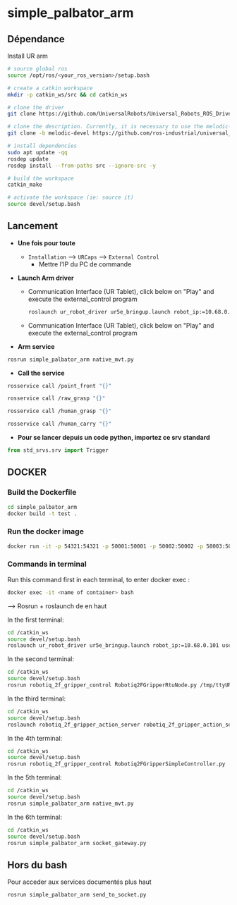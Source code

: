 # simple_palbator_arm


## Dépendance

Install UR arm

```bash
# source global ros
source /opt/ros/<your_ros_version>/setup.bash

# create a catkin workspace
mkdir -p catkin_ws/src && cd catkin_ws

# clone the driver
git clone https://github.com/UniversalRobots/Universal_Robots_ROS_Driver.git src/Universal_Robots_ROS_Driver

# clone the description. Currently, it is necessary to use the melodic-devel branch.
git clone -b melodic-devel https://github.com/ros-industrial/universal_robot.git src/universal_robot

# install dependencies
sudo apt update -qq
rosdep update
rosdep install --from-paths src --ignore-src -y

# build the workspace
catkin_make

# activate the workspace (ie: source it)
source devel/setup.bash
```


## Lancement

- **Une fois pour toute**
  - `Installation` --> `URCaps` --> `External Control` 
    - Mettre l'IP du PC de commande


- **Launch Arm driver** 
  - Communication Interface (UR Tablet), click below on "Play" and execute the external_control program
    ```bash
    roslaunch ur_robot_driver ur5e_bringup.launch robot_ip:=10.68.0.101 use_tool_communication:=true tool_voltage:=24 tool_parity:=0 tool_baud_rate:=115200 tool_stop_bits:=1 tool_rx_idle_chars:=1.5 tool_tx_idle_chars:=3.5 tool_device_name:=/tmp/ttyUR
    ```
  - Communication Interface (UR Tablet), click below on "Play" and execute the external_control program

- **Arm service** 
```bash
rosrun simple_palbator_arm native_mvt.py
```

- **Call the service** 
```bash
rosservice call /point_front "{}"
```

```bash
rosservice call /raw_grasp "{}"
```

```bash
rosservice call /human_grasp "{}"
```

```bash
rosservice call /human_carry "{}"
```

- **Pour se lancer depuis un code python, importez ce srv standard**
```python
from std_srvs.srv import Trigger
```


## DOCKER

### Build the Dockerfile
```bash
cd simple_palbator_arm
docker build -t test .
```

### Run the docker image
```bash
docker run -it -p 54321:54321 -p 50001:50001 -p 50002:50002 -p 50003:50003 -p 50004:50004 -p 65432:65432 test
```

### Commands in terminal


Run this command first in each terminal, to enter docker exec :
```bash
docker exec -it <name of container> bash
```
--> Rosrun + roslaunch de en haut

In the first terminal:
```bash
cd /catkin_ws
source devel/setup.bash
roslaunch ur_robot_driver ur5e_bringup.launch robot_ip:=10.68.0.101 use_tool_communication:=true tool_voltage:=24 tool_parity:=0 tool_baud_rate:=115200 tool_stop_bits:=1 tool_rx_idle_chars:=1.5 tool_tx_idle_chars:=3.5 tool_device_name:=/tmp/ttyUR
```

In the second terminal:
```bash
cd /catkin_ws
source devel/setup.bash
rosrun robotiq_2f_gripper_control Robotiq2FGripperRtuNode.py /tmp/ttyUR
```

In the third terminal:
```bash
cd /catkin_ws
source devel/setup.bash
roslaunch robotiq_2f_gripper_action_server robotiq_2f_gripper_action_server.launch
```

In the 4th terminal:
```bash
cd /catkin_ws
source devel/setup.bash
rosrun robotiq_2f_gripper_control Robotiq2FGripperSimpleController.py 
```

In the 5th terminal:
```bash
cd /catkin_ws
source devel/setup.bash
rosrun simple_palbator_arm native_mvt.py
```

In the 6th terminal:
```bash
cd /catkin_ws
source devel/setup.bash
rosrun simple_palbator_arm socket_gateway.py
```

## Hors du bash
Pour acceder aux services documentés plus haut
```bash
rosrun simple_palbator_arm send_to_socket.py
```
